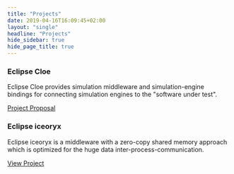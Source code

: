 ```yaml
---
title: "Projects"
date: 2019-04-16T16:09:45+02:00
layout: "single"
headline: "Projects"
hide_sidebar: true
hide_page_title: true
---
```


<div class="row">
  <div class="col-sm-8 col-sm-offset-4 shortcodes-technologies text-center match-height-item margin-bottom-30">
    <h3 class="h4 header-underline">Eclipse Cloe</h3>
    <p>Eclipse Cloe provides simulation middleware and simulation-engine bindings for connecting simulation engines to the "software under test".</p>
    <p><a class="btn btn-secondary" href="https://projects.eclipse.org/proposals/eclipse-cloe">Project Proposal</a></p>
  </div>
  <div class="col-sm-8 shortcodes-technologies text-center match-height-item margin-bottom-30">
    <h3 class="h4 header-underline">Eclipse iceoryx</h3>
    <p>Eclipse iceoryx is a middleware with a zero-copy shared memory approach which is optimized for the huge data inter-process-communication.</p>
    <p><a class="btn btn-secondary" href="https://projects.eclipse.org/projects/technology.iceoryx">View Project</a></p>
  </div>
</div>

